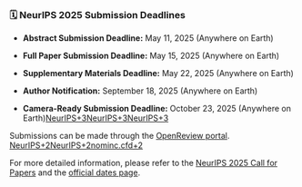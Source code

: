 ### 🗓️ NeurIPS 2025 Submission Deadlines

- **Abstract Submission Deadline:** May 11, 2025 (Anywhere on Earth)
    
- **Full Paper Submission Deadline:** May 15, 2025 (Anywhere on Earth)
    
- **Supplementary Materials Deadline:** May 22, 2025 (Anywhere on Earth)
    
- **Author Notification:** September 18, 2025 (Anywhere on Earth)
    
- **Camera-Ready Submission Deadline:** October 23, 2025 (Anywhere on Earth)​[NeurIPS+3NeurIPS+3NeurIPS+3](https://nips.cc/Conferences/2025/Dates?utm_source=chatgpt.com)



Submissions can be made through the [OpenReview portal](https://openreview.net/group?id=NeurIPS.cc/2025/Conference).​[NeurIPS+2NeurIPS+2nominc.cfd+2](https://neurips.cc/Conferences/2025/CallForPapers?utm_source=chatgpt.com)

For more detailed information, please refer to the [NeurIPS 2025 Call for Papers](https://neurips.cc/Conferences/2025/CallForPapers) and the [official dates page](https://neurips.cc/Conferences/2025/Dates).